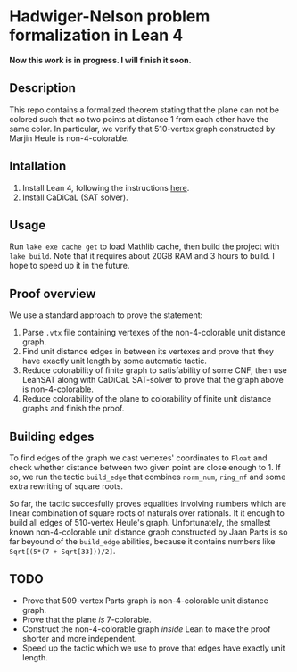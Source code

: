 # Hadwiger-Nelson problem formalization in Lean 4
**Now this work is in progress. I will finish it soon.**
## Description

This repo contains a formalized theorem stating that the plane can not be colored such that no two points at distance 1 from each other have the same color. In particular, we verify that 510-vertex graph constructed by Marjin Heule is non-4-colorable.

## Intallation
1. Install Lean 4, following the instructions [here](https://leanprover-community.github.io/get_started.html).
2. Install CaDiCaL (SAT solver).

## Usage
Run `lake exe cache get` to load Mathlib cache, then build the project with `lake build`. 
Note that it requires about 20GB RAM and 3 hours to build. I hope to speed up it in the future.

## Proof overview
We use a standard approach to prove the statement:
1. Parse `.vtx` file containing vertexes of the non-4-colorable unit distance graph.
2. Find unit distance edges in between its vertexes and prove that they have exactly unit length by some automatic tactic.
3. Reduce colorability of finite graph to satisfability of some CNF, then use LeanSAT along with CaDiCaL SAT-solver to prove that the graph above is non-4-colorable.
4. Reduce colorability of the plane to colorability of finite unit distance graphs and finish the proof.

## Building edges
To find edges of the graph we cast vertexes' coordinates to `Float` and check whether distance between two given point are close enough to 1. If so, we run the tactic `build_edge` that combines `norm_num`, `ring_nf` and some extra rewriting of square roots.

So far, the tactic succesfully proves equalities involving numbers which are linear combination of square roots of naturals over rationals. It it enough to build all edges of 510-vertex Heule's graph. Unfortunately, the smallest known non-4-colorable unit distance graph constructed by Jaan Parts is so far beyound of the `build_edge` abilities, because it contains numbers like `Sqrt[(5*(7 + Sqrt[33]))/2]`.

## TODO

* Prove that 509-vertex Parts graph is non-4-colorable unit distance graph.
* Prove that the plane *is* 7-colorable.
* Construct the non-4-colorable graph *inside* Lean to make the proof shorter and more independent.
* Speed up the tactic which we use to prove that edges have exactly unit length.
